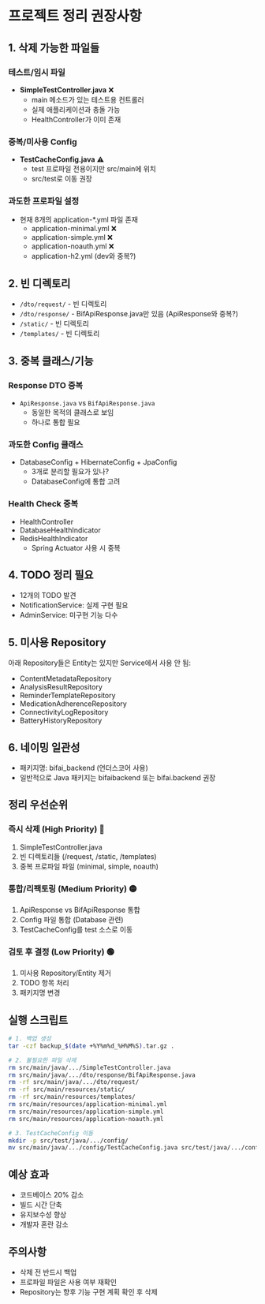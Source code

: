 # 프로젝트 정리 권장사항

## 1. 삭제 가능한 파일들

### 테스트/임시 파일
- **SimpleTestController.java** ❌
  - main 메소드가 있는 테스트용 컨트롤러
  - 실제 애플리케이션과 충돌 가능
  - HealthController가 이미 존재

### 중복/미사용 Config
- **TestCacheConfig.java** ⚠️
  - test 프로파일 전용이지만 src/main에 위치
  - src/test로 이동 권장

### 과도한 프로파일 설정
- 현재 8개의 application-*.yml 파일 존재
  - application-minimal.yml ❌
  - application-simple.yml ❌ 
  - application-noauth.yml ❌
  - application-h2.yml (dev와 중복?)

## 2. 빈 디렉토리
- `/dto/request/` - 빈 디렉토리
- `/dto/response/` - BifApiResponse.java만 있음 (ApiResponse와 중복?)
- `/static/` - 빈 디렉토리
- `/templates/` - 빈 디렉토리

## 3. 중복 클래스/기능

### Response DTO 중복
- `ApiResponse.java` vs `BifApiResponse.java`
  - 동일한 목적의 클래스로 보임
  - 하나로 통합 필요

### 과도한 Config 클래스
- DatabaseConfig + HibernateConfig + JpaConfig
  - 3개로 분리할 필요가 있나?
  - DatabaseConfig에 통합 고려

### Health Check 중복
- HealthController
- DatabaseHealthIndicator
- RedisHealthIndicator
  - Spring Actuator 사용 시 중복

## 4. TODO 정리 필요
- 12개의 TODO 발견
- NotificationService: 실제 구현 필요
- AdminService: 미구현 기능 다수

## 5. 미사용 Repository
아래 Repository들은 Entity는 있지만 Service에서 사용 안 됨:
- ContentMetadataRepository
- AnalysisResultRepository
- ReminderTemplateRepository
- MedicationAdherenceRepository
- ConnectivityLogRepository
- BatteryHistoryRepository

## 6. 네이밍 일관성
- 패키지명: bifai_backend (언더스코어 사용)
- 일반적으로 Java 패키지는 bifaibackend 또는 bifai.backend 권장

## 정리 우선순위

### 즉시 삭제 (High Priority) 🔴
1. SimpleTestController.java
2. 빈 디렉토리들 (/request, /static, /templates)
3. 중복 프로파일 파일 (minimal, simple, noauth)

### 통합/리팩토링 (Medium Priority) 🟡
1. ApiResponse vs BifApiResponse 통합
2. Config 파일 통합 (Database 관련)
3. TestCacheConfig를 test 소스로 이동

### 검토 후 결정 (Low Priority) 🟢
1. 미사용 Repository/Entity 제거
2. TODO 항목 처리
3. 패키지명 변경

## 실행 스크립트

```bash
# 1. 백업 생성
tar -czf backup_$(date +%Y%m%d_%H%M%S).tar.gz .

# 2. 불필요한 파일 삭제
rm src/main/java/.../SimpleTestController.java
rm src/main/java/.../dto/response/BifApiResponse.java
rm -rf src/main/java/.../dto/request/
rm -rf src/main/resources/static/
rm -rf src/main/resources/templates/
rm src/main/resources/application-minimal.yml
rm src/main/resources/application-simple.yml
rm src/main/resources/application-noauth.yml

# 3. TestCacheConfig 이동
mkdir -p src/test/java/.../config/
mv src/main/java/.../config/TestCacheConfig.java src/test/java/.../config/
```

## 예상 효과
- 코드베이스 20% 감소
- 빌드 시간 단축
- 유지보수성 향상
- 개발자 혼란 감소

## 주의사항
- 삭제 전 반드시 백업
- 프로파일 파일은 사용 여부 재확인
- Repository는 향후 기능 구현 계획 확인 후 삭제